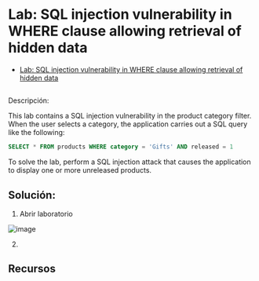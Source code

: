 # Lab: SQL injection vulnerability in WHERE clause allowing retrieval of hidden data

- [Lab: SQL injection vulnerability in WHERE clause allowing retrieval of hidden data](https://portswigger.net/web-security/sql-injection/lab-retrieve-hidden-data)

## 

Descripción:

This lab contains a SQL injection vulnerability in the product category filter. When the user selects a category, the application carries out a SQL query like the following:

````sql
SELECT * FROM products WHERE category = 'Gifts' AND released = 1
````

To solve the lab, perform a SQL injection attack that causes the application to display one or more unreleased products.

## Solución:

1. Abrir laboratorio

![image](https://github.com/Fz3r0/Fz3r0_-_SQLi/assets/94720207/a56c4773-50c8-41b7-82b7-94631079ad1c)

2. 

## Recursos

